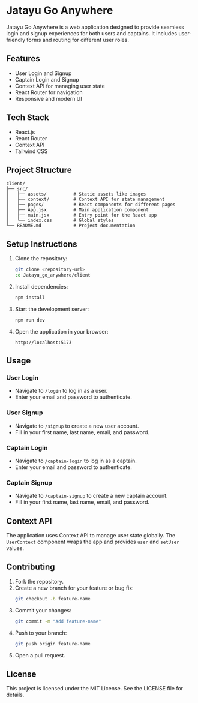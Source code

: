 # Jatayu Go Anywhere

Jatayu Go Anywhere is a web application designed to provide seamless login and signup experiences for both users and captains. It includes user-friendly forms and routing for different user roles.

## Features

- User Login and Signup
- Captain Login and Signup
- Context API for managing user state
- React Router for navigation
- Responsive and modern UI

## Tech Stack

- React.js
- React Router
- Context API
- Tailwind CSS

## Project Structure

```
client/
├── src/
│   ├── assets/          # Static assets like images
│   ├── context/         # Context API for state management
│   ├── pages/           # React components for different pages
│   ├── App.jsx          # Main application component
│   ├── main.jsx         # Entry point for the React app
│   └── index.css        # Global styles
└── README.md            # Project documentation
```

## Setup Instructions

1. Clone the repository:
   ```bash
   git clone <repository-url>
   cd Jatayu_go_anywhere/client
   ```

2. Install dependencies:
   ```bash
   npm install
   ```

3. Start the development server:
   ```bash
   npm run dev
   ```

4. Open the application in your browser:
   ```
   http://localhost:5173
   ```

## Usage

### User Login
- Navigate to `/login` to log in as a user.
- Enter your email and password to authenticate.

### User Signup
- Navigate to `/signup` to create a new user account.
- Fill in your first name, last name, email, and password.

### Captain Login
- Navigate to `/captain-login` to log in as a captain.
- Enter your email and password to authenticate.

### Captain Signup
- Navigate to `/captain-signup` to create a new captain account.
- Fill in your first name, last name, email, and password.

## Context API

The application uses Context API to manage user state globally. The `UserContext` component wraps the app and provides `user` and `setUser` values.

## Contributing

1. Fork the repository.
2. Create a new branch for your feature or bug fix:
   ```bash
   git checkout -b feature-name
   ```
3. Commit your changes:
   ```bash
   git commit -m "Add feature-name"
   ```
4. Push to your branch:
   ```bash
   git push origin feature-name
   ```
5. Open a pull request.

## License

This project is licensed under the MIT License. See the LICENSE file for details.
